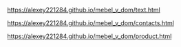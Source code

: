https://alexey221284.github.io/mebel_v_dom/text.html

https://alexey221284.github.io/mebel_v_dom/contacts.html

https://alexey221284.github.io/mebel_v_dom/product.html
